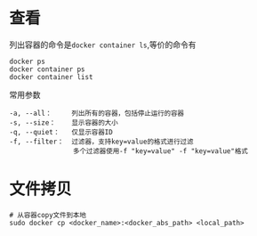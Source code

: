# 查看
列出容器的命令是`docker container ls`,等价的命令有
```shell
docker ps
docker container ps
docker container list
```
常用参数
```
-a, --all：     列出所有的容器，包括停止运行的容器
-s, --size：    显示容器的大小
-q, --quiet：   仅显示容器ID
-f, --filter：  过滤器，支持key=value的格式进行过滤
                多个过滤器使用-f "key=value" -f "key=value"格式
```
# 文件拷贝
```shell
# 从容器copy文件到本地
sudo docker cp <docker_name>:<docker_abs_path> <local_path>
```
